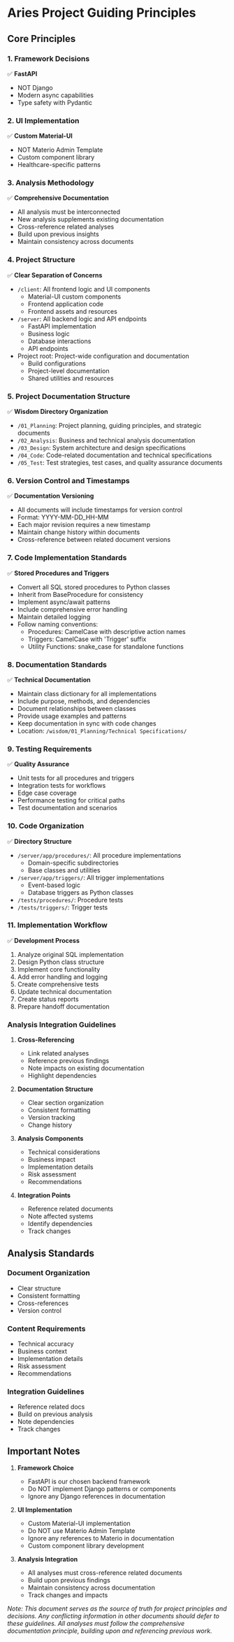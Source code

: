 # Aries Project Guiding Principles

## Core Principles

### 1. Framework Decisions
✅ **FastAPI**
- NOT Django
- Modern async capabilities
- Type safety with Pydantic

### 2. UI Implementation
✅ **Custom Material-UI**
- NOT Materio Admin Template
- Custom component library
- Healthcare-specific patterns

### 3. Analysis Methodology
✅ **Comprehensive Documentation**
- All analysis must be interconnected
- New analysis supplements existing documentation
- Cross-reference related analyses
- Build upon previous insights
- Maintain consistency across documents

### 4. Project Structure
✅ **Clear Separation of Concerns**
- `/client`: All frontend logic and UI components
  - Material-UI custom components
  - Frontend application code
  - Frontend assets and resources
- `/server`: All backend logic and API endpoints
  - FastAPI implementation
  - Business logic
  - Database interactions
  - API endpoints
- Project root: Project-wide configuration and documentation
  - Build configurations
  - Project-level documentation
  - Shared utilities and resources

### 5. Project Documentation Structure
✅ **Wisdom Directory Organization**
- `/01_Planning`: Project planning, guiding principles, and strategic documents
- `/02_Analysis`: Business and technical analysis documentation
- `/03_Design`: System architecture and design specifications
- `/04_Code`: Code-related documentation and technical specifications
- `/05_Test`: Test strategies, test cases, and quality assurance documents

### 6. Version Control and Timestamps
✅ **Documentation Versioning**
- All documents will include timestamps for version control
- Format: YYYY-MM-DD_HH-MM
- Each major revision requires a new timestamp
- Maintain change history within documents
- Cross-reference between related document versions

### 7. Code Implementation Standards
✅ **Stored Procedures and Triggers**
- Convert all SQL stored procedures to Python classes
- Inherit from BaseProcedure for consistency
- Implement async/await patterns
- Include comprehensive error handling
- Maintain detailed logging
- Follow naming conventions:
  - Procedures: CamelCase with descriptive action names
  - Triggers: CamelCase with 'Trigger' suffix
  - Utility Functions: snake_case for standalone functions

### 8. Documentation Standards
✅ **Technical Documentation**
- Maintain class dictionary for all implementations
- Include purpose, methods, and dependencies
- Document relationships between classes
- Provide usage examples and patterns
- Keep documentation in sync with code changes
- Location: `/wisdom/01_Planning/Technical Specifications/`

### 9. Testing Requirements
✅ **Quality Assurance**
- Unit tests for all procedures and triggers
- Integration tests for workflows
- Edge case coverage
- Performance testing for critical paths
- Test documentation and scenarios

### 10. Code Organization
✅ **Directory Structure**
- `/server/app/procedures/`: All procedure implementations
  - Domain-specific subdirectories
  - Base classes and utilities
- `/server/app/triggers/`: All trigger implementations
  - Event-based logic
  - Database triggers as Python classes
- `/tests/procedures/`: Procedure tests
- `/tests/triggers/`: Trigger tests

### 11. Implementation Workflow
✅ **Development Process**
1. Analyze original SQL implementation
2. Design Python class structure
3. Implement core functionality
4. Add error handling and logging
5. Create comprehensive tests
6. Update technical documentation
7. Create status reports
8. Prepare handoff documentation

### Analysis Integration Guidelines

1. **Cross-Referencing**
   - Link related analyses
   - Reference previous findings
   - Note impacts on existing documentation
   - Highlight dependencies

2. **Documentation Structure**
   - Clear section organization
   - Consistent formatting
   - Version tracking
   - Change history

3. **Analysis Components**
   - Technical considerations
   - Business impact
   - Implementation details
   - Risk assessment
   - Recommendations

4. **Integration Points**
   - Reference related documents
   - Note affected systems
   - Identify dependencies
   - Track changes

## Analysis Standards

### Document Organization
- Clear structure
- Consistent formatting
- Cross-references
- Version control

### Content Requirements
- Technical accuracy
- Business context
- Implementation details
- Risk assessment
- Recommendations

### Integration Guidelines
- Reference related docs
- Build on previous analysis
- Note dependencies
- Track changes

## Important Notes

1. **Framework Choice**
   - FastAPI is our chosen backend framework
   - Do NOT implement Django patterns or components
   - Ignore any Django references in documentation

2. **UI Implementation**
   - Custom Material-UI implementation
   - Do NOT use Materio Admin Template
   - Ignore any references to Materio in documentation
   - Custom component library development

3. **Analysis Integration**
   - All analyses must cross-reference related documents
   - Build upon previous findings
   - Maintain consistency across documentation
   - Track changes and impacts

_Note: This document serves as the source of truth for project principles and decisions. Any conflicting information in other documents should defer to these guidelines. All analyses must follow the comprehensive documentation principle, building upon and referencing previous work._
